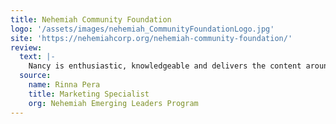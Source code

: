```yaml
---
title: Nehemiah Community Foundation
logo: '/assets/images/nehemiah_CommunityFoundationLogo.jpg'
site: 'https://nehemiahcorp.org/nehemiah-community-foundation/'
review: 
  text: |-
    Nancy is enthusiastic, knowledgeable and delivers the content around being an excellent board member with ease. She leaves you with lots of take aways that makes you want to spring into action immediately to transform your organizations.
  source: 
    name: Rinna Pera
    title: Marketing Specialist
    org: Nehemiah Emerging Leaders Program
---
```

